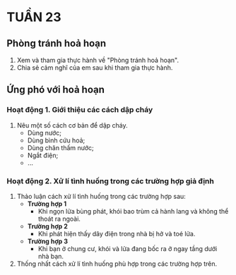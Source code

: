 # TUẦN 23

## Phòng tránh hoả hoạn
1. Xem và tham gia thực hành về "Phòng tránh hoả hoạn".
2. Chia sẻ cảm nghĩ của em sau khi tham gia thực hành.

## Ứng phó với hoả hoạn
### Hoạt động 1. Giới thiệu các cách dập cháy
1. Nêu một số cách cơ bản để dập cháy.
    - Dùng nước;
    - Dùng bình cứu hoả;
    - Dùng chăn thấm nước;
    - Ngắt điện;
    - ...

### Hoạt động 2. Xử lí tình huống trong các trường hợp giả định
1. Thảo luận cách xử lí tình huống trong các trường hợp sau:
    - **Trường hợp 1**
        - Khi ngọn lửa bùng phát, khói bao trùm cả hành lang và không thể thoát ra ngoài.
    - **Trường hợp 2**
        - Khi phát hiện thấy dây điện trong nhà bị hở và toé lửa.
    - **Trường hợp 3**
        - Khi bạn ở chung cư, khói và lửa đang bốc ra ở ngay tầng dưới nhà bạn.
2. Thống nhất cách xử lí tình huống phù hợp trong các trường hợp trên.
